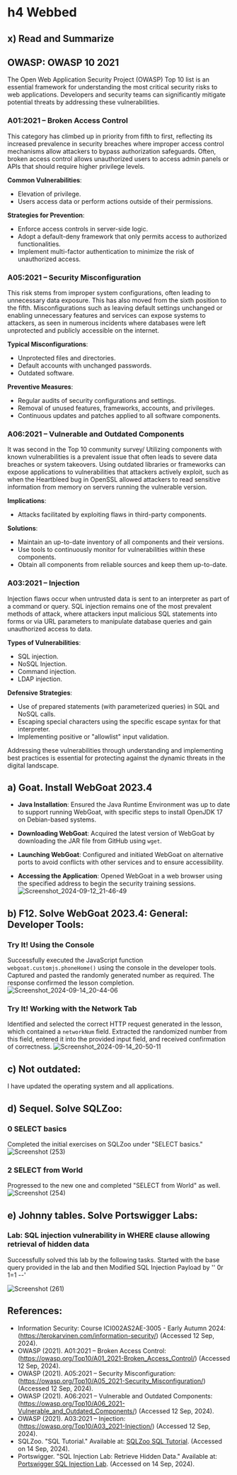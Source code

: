 # h4 Webbed
## x) Read and Summarize 
## OWASP: OWASP 10 2021
The Open Web Application Security Project (OWASP) Top 10 list is an essential framework for understanding the most critical security risks to web applications. Developers and security teams can significantly mitigate potential threats by addressing these vulnerabilities. 

### A01:2021 – Broken Access Control
This category has climbed up in priority from fifth to first, reflecting its increased prevalence in security breaches where improper access control mechanisms allow attackers to bypass authorization safeguards. Often, broken access control allows unauthorized users to access admin panels or APIs that should require higher privilege levels.

**Common Vulnerabilities**:
  - Elevation of privilege.
  - Users access data or perform actions outside of their permissions.
    
  **Strategies for Prevention**:
  - Enforce access controls in server-side logic.
  - Adopt a default-deny framework that only permits access to authorized functionalities.
  - Implement multi-factor authentication to minimize the risk of unauthorized access.

### A05:2021 – Security Misconfiguration
This risk stems from improper system configurations, often leading to unnecessary data exposure. This has also moved from the sixth position to the fifth. Misconfigurations such as leaving default settings unchanged or enabling unnecessary features and services can expose systems to attackers, as seen in numerous incidents where databases were left unprotected and publicly accessible on the internet.

**Typical Misconfigurations**:
  - Unprotected files and directories.
  - Default accounts with unchanged passwords.
  - Outdated software.
    
**Preventive Measures**:
  - Regular audits of security configurations and settings.
  - Removal of unused features, frameworks, accounts, and privileges.
  - Continuous updates and patches applied to all software components.

### A06:2021 – Vulnerable and Outdated Components
It was second in the Top 10 community survey/ Utilizing components with known vulnerabilities is a prevalent issue that often leads to severe data breaches or system takeovers. Using outdated libraries or frameworks can expose applications to vulnerabilities that attackers actively exploit, such as when the Heartbleed bug in OpenSSL allowed attackers to read sensitive information from memory on servers running the vulnerable version.

**Implications**: 
- Attacks facilitated by exploiting flaws in third-party components.
  
**Solutions**:
  - Maintain an up-to-date inventory of all components and their versions.
  - Use tools to continuously monitor for vulnerabilities within these components.
  - Obtain all components from reliable sources and keep them up-to-date.

### A03:2021 – Injection
Injection flaws occur when untrusted data is sent to an interpreter as part of a command or query. SQL injection remains one of the most prevalent methods of attack, where attackers input malicious SQL statements into forms or via URL parameters to manipulate database queries and gain unauthorized access to data.

**Types of Vulnerabilities**:
  - SQL injection.
  - NoSQL Injection.
  - Command injection.
  - LDAP injection.
    
**Defensive Strategies**:
  - Use of prepared statements (with parameterized queries) in SQL and NoSQL calls.
  - Escaping special characters using the specific escape syntax for that interpreter.
  - Implementing positive or "allowlist" input validation.

Addressing these vulnerabilities through understanding and implementing best practices is essential for protecting against the dynamic threats in the digital landscape.

## a) Goat. Install WebGoat 2023.4

- **Java Installation**: Ensured the Java Runtime Environment was up to date to support running WebGoat, with specific steps to install OpenJDK 17 on Debian-based systems.

- **Downloading WebGoat**: Acquired the latest version of WebGoat by downloading the JAR file from GitHub using `wget`.

- **Launching WebGoat**: Configured and initiated WebGoat on alternative ports to avoid conflicts with other services and to ensure accessibility.

- **Accessing the Application**: Opened WebGoat in a web browser using the specified address to begin the security training sessions.
![Screenshot_2024-09-12_21-46-49](https://github.com/user-attachments/assets/5b6e54ad-a95d-4614-9547-5c8abcd59003)

## b) F12. Solve WebGoat 2023.4: General: Developer Tools:

### Try It! Using the Console
Successfully executed the JavaScript function `webgoat.customjs.phoneHome()` using the console in the developer tools. Captured and pasted the randomly generated number as required. The response confirmed the lesson completion.
![Screenshot_2024-09-14_20-44-06](https://github.com/user-attachments/assets/36778bca-72b8-429e-9115-22f6308a676c)

### Try It! Working with the Network Tab
Identified and selected the correct HTTP request generated in the lesson, which contained a `networkNum` field. Extracted the randomized number from this field, entered it into the provided input field, and received confirmation of correctness.
![Screenshot_2024-09-14_20-50-11](https://github.com/user-attachments/assets/dab1dba8-5897-4166-b2c5-a90376d1ea4a)


## c) Not outdated:
I have updated the operating system and all applications.

## d) Sequel. Solve SQLZoo:
### 0 SELECT basics
Completed the initial exercises on SQLZoo under "SELECT basics." 
![Screenshot (253)](https://github.com/user-attachments/assets/44c401c0-099a-44ef-ab49-4b32dadb3596)

### 2 SELECT from World
Progressed to the new one and completed "SELECT from World" as well.
![Screenshot (254)](https://github.com/user-attachments/assets/6d5232ae-f017-411d-805e-11be617590e4)

## e) Johnny tables. Solve Portswigger Labs:
### Lab: SQL injection vulnerability in WHERE clause allowing retrieval of hidden data
Successfully solved this lab by the following tasks. 
Started with the base query provided in the lab and then Modified SQL Injection Payload by '' 0r 1=1 --'

![Screenshot (261)](https://github.com/user-attachments/assets/7b658070-cfc2-43f5-bf2c-bc4727ff2a00)

## References:
- Information Security: Course ICI002AS2AE-3005 - Early Autumn 2024: (https://terokarvinen.com/information-security/) (Accessed 12 Sep, 2024).
- OWASP (2021). A01:2021 – Broken Access Control: (https://owasp.org/Top10/A01_2021-Broken_Access_Control/) (Accessed 12 Sep, 2024).
- OWASP (2021). A05:2021 – Security Misconfiguration: (https://owasp.org/Top10/A05_2021-Security_Misconfiguration/) (Accessed 12 Sep, 2024).
- OWASP (2021). A06:2021 – Vulnerable and Outdated Components: (https://owasp.org/Top10/A06_2021-Vulnerable_and_Outdated_Components/) (Accessed 12 Sep, 2024).
- OWASP (2021). A03:2021 – Injection: (https://owasp.org/Top10/A03_2021-Injection/) (Accessed 12 Sep, 2024).
- SQLZoo. "SQL Tutorial." Available at: [SQLZoo SQL Tutorial](https://sqlzoo.net/wiki/SQL_Tutorial). (Accessed on 14 Sep, 2024).
- Portswigger. "SQL Injection Lab: Retrieve Hidden Data." Available at: [Portswigger SQL Injection Lab](https://portswigger.net/web-security/sql-injection/lab-retrieve-hidden-data). (Accessed on 14 Sep, 2024). 
